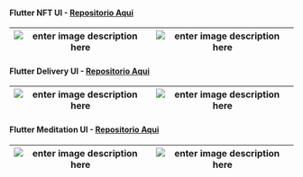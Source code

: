 #### Flutter NFT UI - [Repositorio Aqui](https://github.com/VinniciusJesus/flutter_nft_ui)
|![enter image description here](https://user-images.githubusercontent.com/57817746/161261939-1e977585-1555-4ccc-afee-7a46daabae7c.jpg)|![enter image description here](https://user-images.githubusercontent.com/57817746/161261921-b769e1a9-9685-4204-96eb-61b03103ce6c.jpg)|
|--|--|



#### Flutter Delivery UI - [Repositorio Aqui](https://github.com/VinniciusJesus/flutter_delivery)
|![enter image description here](https://user-images.githubusercontent.com/57817746/161557153-1de3b17f-4181-4e12-b62f-1954b8f26251.png)|![enter image description here](https://user-images.githubusercontent.com/57817746/161556813-9d35f312-4059-460b-a3c4-d2760d0d92e6.png)|
|--|--|

#### Flutter Meditation UI - [Repositorio Aqui](https://github.com/VinniciusJesus/flutter_meditation)

|![enter image description here](https://user-images.githubusercontent.com/57817746/161770916-77c85aa3-9df3-4d37-999c-1baa77b7ebba.png)|![enter image description here](https://user-images.githubusercontent.com/57817746/161771126-fdc2b493-db6c-4932-b53f-7f64cb33532b.png)|
|--|--|
